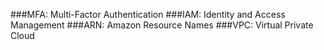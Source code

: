 ###MFA: Multi-Factor Authentication
###IAM: Identity and Access Management
###ARN: Amazon Resource Names
###VPC: Virtual Private Cloud